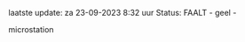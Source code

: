 laatste update: 
za 23-09-2023  8:32   uur 
Status: FAALT - geel - 
<div class="service Y">microstation</div>